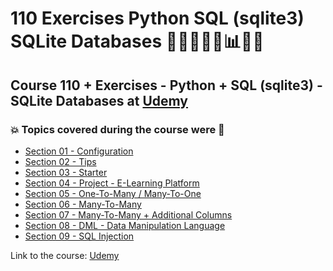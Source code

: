 # 110 Exercises Python SQL (sqlite3) SQLite Databases 👩🏻‍💻🐍🤖:bar_chart:🎲💽
## Course 110 + Exercises - Python + SQL (sqlite3) - SQLite Databases at [Udemy](https://www.udemy.com/course/exercises-python-sql-sqlite3-sqlite-databases/)
### :boom: Topics covered during the course were :rocket:
- [Section 01 - Configuration](https://github.com/romulovieira777/110_Exercises_Python_SQL_sqlite3_SQLite_Databases/tree/main/Section_01_Configuration)
- [Section 02 - Tips](https://github.com/romulovieira777/110_Exercises_Python_SQL_sqlite3_SQLite_Databases/tree/main/Section_02_Tips)
- [Section 03 - Starter](https://github.com/romulovieira777/110_Exercises_Python_SQL_sqlite3_SQLite_Databases/tree/main/Section_03_Starter)
- [Section 04 - Project - E-Learning Platform](https://github.com/romulovieira777/110_Exercises_Python_SQL_sqlite3_SQLite_Databases/tree/main/Section_04_Project_ELearning_Platform)
- [Section 05 - One-To-Many / Many-To-One](https://github.com/romulovieira777/110_Exercises_Python_SQL_sqlite3_SQLite_Databases/tree/main/Section_05_One_To_Many_Many_To_One)
- [Section 06 - Many-To-Many](https://github.com/romulovieira777/110_Exercises_Python_SQL_sqlite3_SQLite_Databases/tree/main/Section_06_Many_To_Many)
- [Section 07 - Many-To-Many + Additional Columns](https://github.com/romulovieira777/110_Exercises_Python_SQL_sqlite3_SQLite_Databases/tree/main/Section_07_Many_To_Many_Additional_Columns)
- [Section 08 - DML - Data Manipulation Language](https://github.com/romulovieira777/110_Exercises_Python_SQL_sqlite3_SQLite_Databases/tree/main/Section_08_DML_Data_Manipulation_Language)
- [Section 09 - SQL Injection]()

Link to the course: [Udemy](https://www.udemy.com/course/exercises-python-sql-sqlite3-sqlite-databases/)